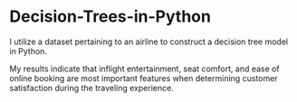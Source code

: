 # Decision-Trees-in-Python
I utilize a dataset pertaining to an airline to construct a decision tree model in Python.

My results indicate that inflight entertainment, seat comfort, and ease of online booking
are most important features when determining customer satisfaction during the traveling experience. 
